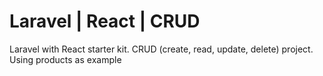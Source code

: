 # Laravel | React | CRUD

Laravel with React starter kit. CRUD (create, read, update, delete) project. Using products as example
